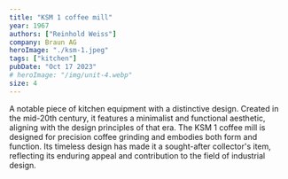 ```yaml
---
title: "KSM 1 coffee mill"
year: 1967
authors: ["Reinhold Weiss"]
company: Braun AG
heroImage: "./ksm-1.jpeg"
tags: ["kitchen"]
pubDate: "Oct 17 2023"
# heroImage: "/img/unit-4.webp"
size: 4
---
```


A notable piece of kitchen equipment with a distinctive design. Created in the mid-20th century, it features a minimalist and functional aesthetic, aligning with the design principles of that era. The KSM 1 coffee mill is designed for precision coffee grinding and embodies both form and function. Its timeless design has made it a sought-after collector's item, reflecting its enduring appeal and contribution to the field of industrial design.
